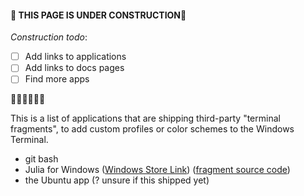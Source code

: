 #### 🚧 THIS PAGE IS UNDER CONSTRUCTION🚧
_Construction todo_:
* [ ] Add links to applications
* [ ] Add links to docs pages
* [ ] Find more apps

🚧🚧🚧🚧🚧🚧

This is a list of applications that are shipping third-party "terminal fragments", to add custom profiles or color schemes to the Windows Terminal.

* git bash
* Julia for Windows ([Windows Store Link](https://www.microsoft.com/en-us/p/julia/9njnww8pvkmn?rtc=1#activetab=pivot:overviewtab)) ([fragment source code](https://github.com/JuliaLang/juliaup/blob/master/msix/Fragments/Julia.json))
* the Ubuntu app (? unsure if this shipped yet)